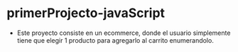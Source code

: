
# primerProjecto-javaScript


* Este proyecto consiste en un ecommerce, donde el usuario simplemente tiene que elegir 1 producto para agregarlo al carrito enumerandolo.
